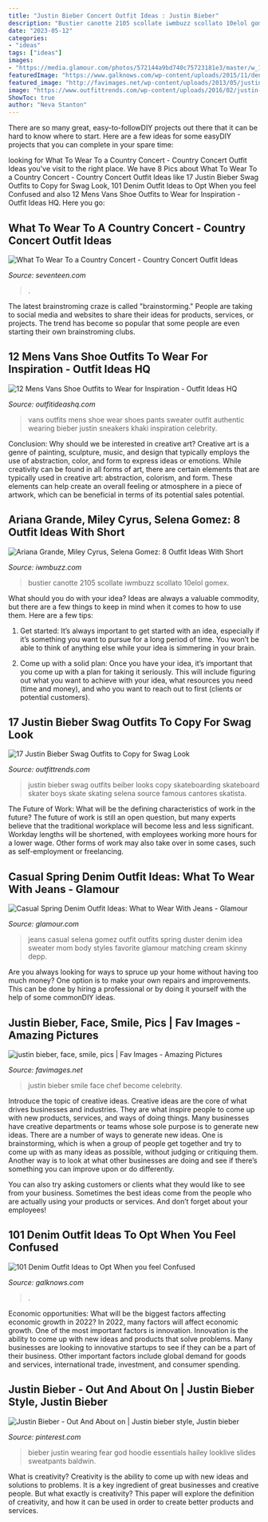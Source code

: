 ```yaml
---
title: "Justin Bieber Concert Outfit Ideas : Justin Bieber"
description: "Bustier canotte 2105 scollate iwmbuzz scollato 10elol gomex"
date: "2023-05-12"
categories:
- "ideas"
tags: ["ideas"]
images:
- "https://media.glamour.com/photos/572144a9bd740c75723181e3/master/w_1600/spring-denim-jeans-outfits-selena-gomez.jpg"
featuredImage: "https://www.galknows.com/wp-content/uploads/2015/11/denim-outfit-88.jpg"
featured_image: "http://favimages.net/wp-content/uploads/2013/05/justin_bieber_face_smile_pics.jpg"
image: "https://www.outfittrends.com/wp-content/uploads/2016/02/justin-beiber-16-683x1024.jpg"
ShowToc: true
author: "Neva Stanton"
---
```



There are so many great, easy-to-followDIY projects out there that it can be hard to know where to start. Here are a few ideas for some easyDIY projects that you can complete in your spare time: 

	

		
looking for What To Wear To a Country Concert - Country Concert Outfit Ideas you've visit to the right place. We have 8 Pics about What To Wear To a Country Concert - Country Concert Outfit Ideas like 17 Justin Bieber Swag Outfits to Copy for Swag Look, 101 Denim Outfit Ideas to Opt When you feel Confused and also 12 Mens Vans Shoe Outfits to Wear for Inspiration - Outfit Ideas HQ. Here you go:
		
    
## What To Wear To A Country Concert - Country Concert Outfit Ideas

<img loading=lazy src="https://hips.hearstapps.com/hmg-prod.s3.amazonaws.com/images/5-gingham-1553916263.jpg?crop=0.9994449070219261xw:1xh;center,top&amp;resize=480:*" onerror="this.onerror=null;this.src='https://tse1.mm.bing.net/th?id=OIP.VqYEYDKLd-2DD0ERtNEQbQHaLH&amp;pid=15.1';" alt="What To Wear To a Country Concert - Country Concert Outfit Ideas">

_Source: seventeen.com_

>. 

	

The latest brainstroming craze is called "brainstorming." People are taking to social media and websites to share their ideas for products, services, or projects. The trend has become so popular that some people are even starting their own brainstroming clubs.

    
## 12 Mens Vans Shoe Outfits To Wear For Inspiration - Outfit Ideas HQ

<img loading=lazy src="http://outfitideashq.com/wp-content/uploads/2016/11/mens-vans-shoe-outfits-8.jpg" onerror="this.onerror=null;this.src='https://tse1.mm.bing.net/th?id=OIP.CmY_4S5JWN_Ep213Fe18UAHaLK&amp;pid=15.1';" alt="12 Mens Vans Shoe Outfits to Wear for Inspiration - Outfit Ideas HQ">

_Source: outfitideashq.com_

>vans outfits mens shoe wear shoes pants sweater outfit authentic wearing bieber justin sneakers khaki inspiration celebrity. 

	

Conclusion: Why should we be interested in creative art?
Creative art is a genre of painting, sculpture, music, and design that typically employs the use of abstraction, color, and form to express ideas or emotions. While creativity can be found in all forms of art, there are certain elements that are typically used in creative art: abstraction, colorism, and form. These elements can help create an overall feeling or atmosphere in a piece of artwork, which can be beneficial in terms of its potential sales potential.

    
## Ariana Grande, Miley Cyrus, Selena Gomez: 8 Outfit Ideas With Short

<img loading=lazy src="https://www.iwmbuzz.com/wp-content/uploads/2020/06/ariana-grande-miley-cyrus-selena-gomez-8-outfit-ideas-with-short-shorts-7.jpg" onerror="this.onerror=null;this.src='https://tse4.mm.bing.net/th?id=OIP.O3qX3K6jfX0XZm__wWwwxQAAAA&amp;pid=15.1';" alt="Ariana Grande, Miley Cyrus, Selena Gomez: 8 Outfit Ideas With Short">

_Source: iwmbuzz.com_

>bustier canotte 2105 scollate iwmbuzz scollato 10elol gomex. 

	

What should you do with your idea?
Ideas are always a valuable commodity, but there are a few things to keep in mind when it comes to how to use them. Here are a few tips: 
1. Get started: It’s always important to get started with an idea, especially if it’s something you want to pursue for a long period of time. You won’t be able to think of anything else while your idea is simmering in your brain.

2. Come up with a solid plan: Once you have your idea, it’s important that you come up with a plan for taking it seriously. This will include figuring out what you want to achieve with your idea, what resources you need (time and money), and who you want to reach out to first (clients or potential customers). 


    
## 17 Justin Bieber Swag Outfits To Copy For Swag Look

<img loading=lazy src="https://www.outfittrends.com/wp-content/uploads/2016/02/justin-beiber-16-683x1024.jpg" onerror="this.onerror=null;this.src='https://tse3.mm.bing.net/th?id=OIP.VMZL_jiS21IK8UAUcPVBxwHaLG&amp;pid=15.1';" alt="17 Justin Bieber Swag Outfits to Copy for Swag Look">

_Source: outfittrends.com_

>justin bieber swag outfits beiber looks copy skateboarding skateboard skater boys skate skating selena source famous cantores skatista. 

	

The Future of Work: What will be the defining characteristics of work in the future?
The future of work is still an open question, but many experts believe that the traditional workplace will become less and less significant. Workday lengths will be shortened, with employees working more hours for a lower wage. Other forms of work may also take over in some cases, such as self-employment or freelancing.

    
## Casual Spring Denim Outfit Ideas: What To Wear With Jeans - Glamour

<img loading=lazy src="https://media.glamour.com/photos/572144a9bd740c75723181e3/master/w_1600/spring-denim-jeans-outfits-selena-gomez.jpg" onerror="this.onerror=null;this.src='https://tse1.mm.bing.net/th?id=OIP.QnogFTHqnikXui4xR-BiOAHaLH&amp;pid=15.1';" alt="Casual Spring Denim Outfit Ideas: What to Wear With Jeans - Glamour">

_Source: glamour.com_

>jeans casual selena gomez outfit outfits spring duster denim idea sweater mom body styles favorite glamour matching cream skinny depp. 

	

Are you always looking for ways to spruce up your home without having too much money? One option is to make your own repairs and improvements. This can be done by hiring a professional or by doing it yourself with the help of some commonDIY ideas.

    
## Justin Bieber, Face, Smile, Pics | Fav Images - Amazing Pictures

<img loading=lazy src="http://favimages.net/wp-content/uploads/2013/05/justin_bieber_face_smile_pics.jpg" onerror="this.onerror=null;this.src='https://tse4.mm.bing.net/th?id=OIP.i1YXI6ZEb2C2qBVge29TLQHaLH&amp;pid=15.1';" alt="justin bieber, face, smile, pics | Fav Images - Amazing Pictures">

_Source: favimages.net_

>justin bieber smile face chef become celebrity. 

	

Introduce the topic of creative ideas.
Creative ideas are the core of what drives businesses and industries. They are what inspire people to come up with new products, services, and ways of doing things. Many businesses have creative departments or teams whose sole purpose is to generate new ideas.
There are a number of ways to generate new ideas. One is brainstorming, which is when a group of people get together and try to come up with as many ideas as possible, without judging or critiquing them. Another way is to look at what other businesses are doing and see if there’s something you can improve upon or do differently.

You can also try asking customers or clients what they would like to see from your business. Sometimes the best ideas come from the people who are actually using your products or services. And don’t forget about your employees!

    
## 101 Denim Outfit Ideas To Opt When You Feel Confused

<img loading=lazy src="https://www.galknows.com/wp-content/uploads/2015/11/denim-outfit-88.jpg" onerror="this.onerror=null;this.src='https://tse4.mm.bing.net/th?id=OIP.isbyS3Fegt7Fvzunt_3tNgHaKk&amp;pid=15.1';" alt="101 Denim Outfit Ideas to Opt When you feel Confused">

_Source: galknows.com_

>. 

	

Economic opportunities: What will be the biggest factors affecting economic growth in 2022?
In 2022, many factors will affect economic growth. One of the most important factors is innovation. Innovation is the ability to come up with new ideas and products that solve problems. Many businesses are looking to innovative startups to see if they can be a part of their business. Other important factors include global demand for goods and services, international trade, investment, and consumer spending.

    
## Justin Bieber - Out And About On | Justin Bieber Style, Justin Bieber

<img loading=lazy src="https://i.pinimg.com/originals/d1/16/a7/d116a70a7da047cbca09a71de0070135.jpg" onerror="this.onerror=null;this.src='https://tse1.mm.bing.net/th?id=OIP.IkM0WA77eCxASTFsecbCJgHaLH&amp;pid=15.1';" alt="Justin Bieber - Out And About on | Justin bieber style, Justin bieber">

_Source: pinterest.com_

>bieber justin wearing fear god hoodie essentials hailey looklive slides sweatpants baldwin. 

	

What is creativity?
Creativity is the ability to come up with new ideas and solutions to problems. It is a key ingredient of great businesses and creative people. But what exactly is creativity? This paper will explore the definition of creativity, and how it can be used in order to create better products and services.

